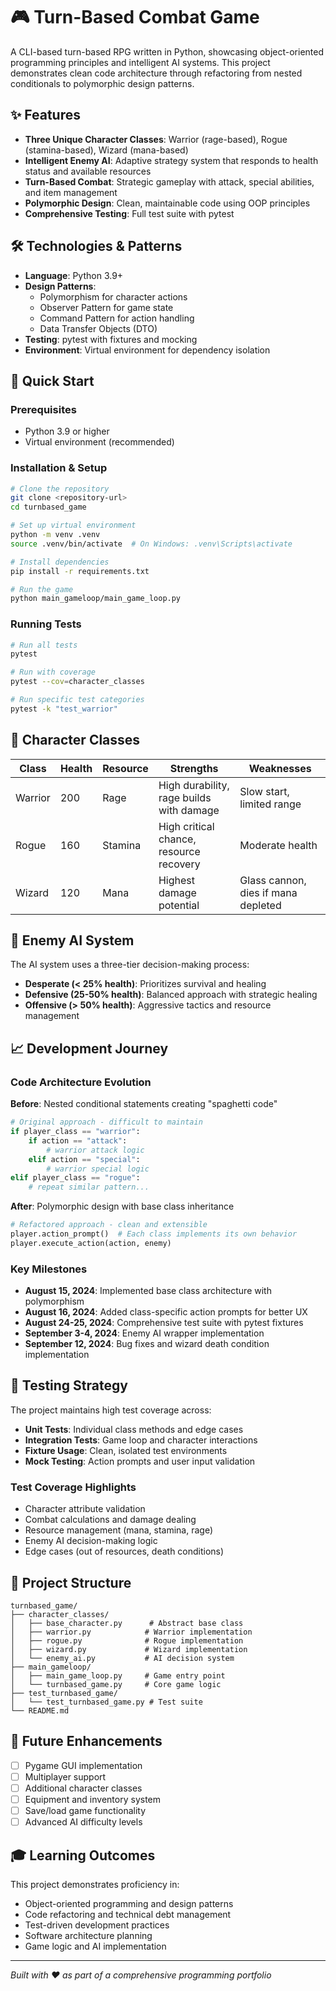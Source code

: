 # 🎮 Turn-Based Combat Game

A CLI-based turn-based RPG written in Python, showcasing object-oriented programming principles and intelligent AI systems. This project demonstrates clean code architecture through refactoring from nested conditionals to polymorphic design patterns.

## ✨ Features

- **Three Unique Character Classes**: Warrior (rage-based), Rogue (stamina-based), Wizard (mana-based)
- **Intelligent Enemy AI**: Adaptive strategy system that responds to health status and available resources
- **Turn-Based Combat**: Strategic gameplay with attack, special abilities, and item management
- **Polymorphic Design**: Clean, maintainable code using OOP principles
- **Comprehensive Testing**: Full test suite with pytest

## 🛠️ Technologies & Patterns

- **Language**: Python 3.9+
- **Design Patterns**: 
  - Polymorphism for character actions
  - Observer Pattern for game state
  - Command Pattern for action handling
  - Data Transfer Objects (DTO)
- **Testing**: pytest with fixtures and mocking
- **Environment**: Virtual environment for dependency isolation

## 🚀 Quick Start

### Prerequisites
- Python 3.9 or higher
- Virtual environment (recommended)

### Installation & Setup
```bash
# Clone the repository
git clone <repository-url>
cd turnbased_game

# Set up virtual environment
python -m venv .venv
source .venv/bin/activate  # On Windows: .venv\Scripts\activate

# Install dependencies
pip install -r requirements.txt

# Run the game
python main_gameloop/main_game_loop.py
```

### Running Tests
```bash
# Run all tests
pytest

# Run with coverage
pytest --cov=character_classes

# Run specific test categories
pytest -k "test_warrior"
```

## 🎯 Character Classes

| Class   | Health | Resource | Strengths | Weaknesses |
|---------|--------|----------|-----------|------------|
| Warrior | 200    | Rage     | High durability, rage builds with damage | Slow start, limited range |
| Rogue   | 160    | Stamina  | High critical chance, resource recovery | Moderate health |
| Wizard  | 120    | Mana     | Highest damage potential | Glass cannon, dies if mana depleted |

## 🤖 Enemy AI System

The AI system uses a three-tier decision-making process:

- **Desperate (< 25% health)**: Prioritizes survival and healing
- **Defensive (25-50% health)**: Balanced approach with strategic healing
- **Offensive (> 50% health)**: Aggressive tactics and resource management

## 📈 Development Journey

### Code Architecture Evolution

**Before**: Nested conditional statements creating "spaghetti code"
```python
# Original approach - difficult to maintain
if player_class == "warrior":
    if action == "attack":
        # warrior attack logic
    elif action == "special":
        # warrior special logic
elif player_class == "rogue":
    # repeat similar pattern...
```

**After**: Polymorphic design with base class inheritance
```python
# Refactored approach - clean and extensible
player.action_prompt()  # Each class implements its own behavior
player.execute_action(action, enemy)
```

### Key Milestones

- **August 15, 2024**: Implemented base class architecture with polymorphism
- **August 16, 2024**: Added class-specific action prompts for better UX
- **August 24-25, 2024**: Comprehensive test suite with pytest fixtures
- **September 3-4, 2024**: Enemy AI wrapper implementation
- **September 12, 2024**: Bug fixes and wizard death condition implementation

## 🧪 Testing Strategy

The project maintains high test coverage across:

- **Unit Tests**: Individual class methods and edge cases
- **Integration Tests**: Game loop and character interactions
- **Fixture Usage**: Clean, isolated test environments
- **Mock Testing**: Action prompts and user input validation

### Test Coverage Highlights
- Character attribute validation
- Combat calculations and damage dealing
- Resource management (mana, stamina, rage)
- Enemy AI decision-making logic
- Edge cases (out of resources, death conditions)

## 📁 Project Structure

```
turnbased_game/
├── character_classes/
│   ├── base_character.py      # Abstract base class
│   ├── warrior.py            # Warrior implementation
│   ├── rogue.py              # Rogue implementation
│   ├── wizard.py             # Wizard implementation
│   └── enemy_ai.py           # AI decision system
├── main_gameloop/
│   ├── main_game_loop.py     # Game entry point
│   └── turnbased_game.py     # Core game logic
├── test_turnbased_game/
│   └── test_turnbased_game.py # Test suite
└── README.md
```

## 🔮 Future Enhancements

- [ ] Pygame GUI implementation
- [ ] Multiplayer support
- [ ] Additional character classes
- [ ] Equipment and inventory system
- [ ] Save/load game functionality
- [ ] Advanced AI difficulty levels

## 🎓 Learning Outcomes

This project demonstrates proficiency in:
- Object-oriented programming and design patterns
- Code refactoring and technical debt management
- Test-driven development practices
- Software architecture planning
- Game logic and AI implementation

---

*Built with ❤️ as part of a comprehensive programming portfolio*
